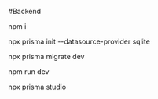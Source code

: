#Backend

npm i

npx prisma init --datasource-provider sqlite

npx prisma migrate dev

npm run dev

npx prisma studio
